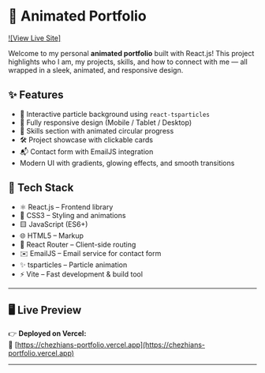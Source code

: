 # 🚀 Animated Portfolio

[![View Live Site]](https://chezhians-portfolio.vercel.app/)

Welcome to my personal **animated portfolio** built with React.js! This project highlights who I am, my projects, skills, and how to connect with me — all wrapped in a sleek, animated, and responsive design.

## ✨ Features

- 🎇 Interactive particle background using `react-tsparticles`
- 📱 Fully responsive design (Mobile / Tablet / Desktop)
- 🧠 Skills section with animated circular progress
- 🛠️ Project showcase with clickable cards
- 📬 Contact form with EmailJS integration
-    Modern UI with gradients, glowing effects, and smooth transitions
  
## 🧰 Tech Stack

- ⚛️ React.js – Frontend library
- 💅 CSS3 – Styling and animations
- 🟨 JavaScript (ES6+)
- 🌐 HTML5 – Markup
- 🔁 React Router – Client-side routing
- ✉️ EmailJS – Email service for contact form
- ✨ tsparticles – Particle animation
- ⚡ Vite – Fast development & build tool

---

## 🖥️ Live Preview

👉 **Deployed on Vercel:**  
🔗 [https://chezhians-portfolio.vercel.app](https://chezhians-portfolio.vercel.app)

---

